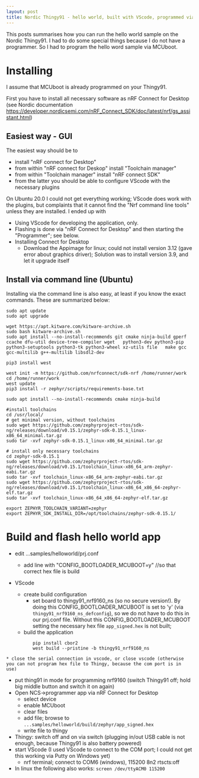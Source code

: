 ```yaml
---
layout: post
title: Nordic Thingy91 - hello world, built with VScode, programmed via USB (MCUboot)
---
```


This posts summarises how you can run the hello world sample on the Nordic Thingy91. I had to do some special things because I do not have a programmer. So I had to program the hello word sample via MCUboot.

# Installing
I assume that MCUboot is already programmed on your Thingy91.

First you have to install all necessary software as nRF Connect for Desktop (see Nordic documentation https://developer.nordicsemi.com/nRF_Connect_SDK/doc/latest/nrf/gs_assistant.html)


## Easiest way - GUI
The easiest way should be to 
* install "nRF connect for Desktop"
* from within "nRF connect for Deskop" install "Toolchain manager"
* from within "Toolchain manager" install "nRF connect SDK"
* from the latter you should be able to configure VScode with the necessary plugins

On Ubuntu 20.0 I could not get everything working; VScode does work with the plugins, but complaints that it cannot find the "Nrf command line tools"  unless they are installed.
I ended up with 
* Using VScode for developing the application, only.
* Flashing is done via "nRF Connect for Desktop" and then starting the "Programmer"; see below.
* Installing Connect for Desktop
    * Download the Appimage for linux; could not install version 3.12 (gave error about graphics driver); Solution was to install version 3.9, and let it upgrade itself

## Install via command line (Ubuntu)
Installing via the command line is also easy, at least if you know the exact commands. These are summarized below:
```
sudo apt update
sudo apt upgrade

wget https://apt.kitware.com/kitware-archive.sh
sudo bash kitware-archive.sh
sudo apt install --no-install-recommends git cmake ninja-build gperf   ccache dfu-util device-tree-compiler wget   python3-dev python3-pip python3-setuptools python3-tk python3-wheel xz-utils file   make gcc gcc-multilib g++-multilib libsdl2-dev
        
pip3 install west
          
west init -m https://github.com/nrfconnect/sdk-nrf /home/runner/work
cd /home/runner/work
west update
pip3 install -r zephyr/scripts/requirements-base.txt
                    
sudo apt install --no-install-recommends cmake ninja-build
          
#install toolchains
cd /usr/local/
# get minimal version, without toolchains
sudo wget https://github.com/zephyrproject-rtos/sdk-ng/releases/download/v0.15.1/zephyr-sdk-0.15.1_linux-x86_64_minimal.tar.gz
sudo tar -xvf zephyr-sdk-0.15.1_linux-x86_64_minimal.tar.gz
          
# install only necessary toolchains
cd zephyr-sdk-0.15.1
sudo wget https://github.com/zephyrproject-rtos/sdk-ng/releases/download/v0.15.1/toolchain_linux-x86_64_arm-zephyr-eabi.tar.gz
sudo tar -xvf toolchain_linux-x86_64_arm-zephyr-eabi.tar.gz
sudo wget https://github.com/zephyrproject-rtos/sdk-ng/releases/download/v0.15.1/toolchain_linux-x86_64_x86_64-zephyr-elf.tar.gz
sudo tar -xvf toolchain_linux-x86_64_x86_64-zephyr-elf.tar.gz

export ZEPHYR_TOOLCHAIN_VARIANT=zephyr
export ZEPHYR_SDK_INSTALL_DIR=/opt/toolchains/zephyr-sdk-0.15.1/
```


# Build and flash hello world app
* edit ...samples/helloworld/prj.conf
    * add line with "CONFIG_BOOTLOADER_MCUBOOT=y" //so that correct hex file is build

* VScode
    * create build configuration
        * set board to thingy91_nrf9160_ns (so no secure version!). By doing this CONFIG_BOOTLOADER_MCUBOOT is set to 'y' (via `thingy91_nrf9160_ns_defconfig`), so we do not have to do this in our prj.conf file.
Without this CONFIG_BOOTLOADER_MCUBOOT setting the necessary hex file `app_signed.hex` is not built; 
    * build the application
```
          pip install cbor2
          west build --pristine -b thingy91_nrf9160_ns
```
    * close the serial connection in vscode, or close vscode (otherwise you can not program hex file to Thingy, because the com port is in use)
* put thing91 in mode for programming nrf9160 (switch Thingy91 off; hold big middle button and switch it on again)
* Open NCS->programmer app via nRF Connect for Desktop
    * select device
    * enable MCUboot
    * clear files
    * add file; browse to `...samples/helloworld/build/zephyr/app_signed.hex`
    * write file to thingy
* Thingy: switch off and on via switch (plugging in/out USB cable is not enough, because Thingy91 is also battery powered)
* start VScode (I used VScode to connect to the COM port; I could not get this working via Putty on Windows yet)
    * nrf terminal; connect to COM6 (windows), 115200 8n2 rtscts:off
* In linux the following also works: `screen /dev/ttyACM0 115200`

